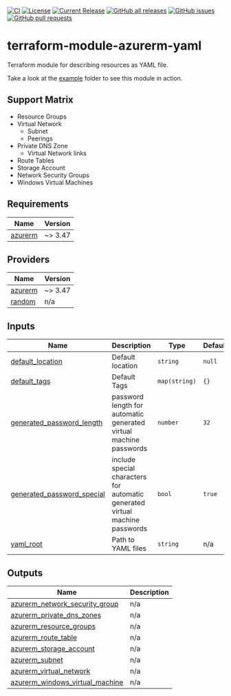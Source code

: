 [![CI](https://github.com/jkroepke/terraform-modoule-azurerm-yaml/workflows/CI/badge.svg)](https://github.com/jkroepke/terraform-modoule-azurerm-yaml/)
[![License](https://img.shields.io/github/license/jkroepke/terraform-modoule-azurerm-yaml.svg)](https://github.com/jkroepke/terraform-modoule-azurerm-yaml/blob/main/LICENSE)
[![Current Release](https://img.shields.io/github/release/jkroepke/terraform-modoule-azurerm-yaml.svg)](https://github.com/jkroepke/terraform-modoule-azurerm-yaml/releases/latest)
[![GitHub all releases](https://img.shields.io/github/downloads/jkroepke/terraform-modoule-azurerm-yaml/total?logo=github)](https://github.com/jkroepke/terraform-modoule-azurerm-yaml/releases/latest)
[![GitHub issues](https://img.shields.io/github/issues/jkroepke/terraform-modoule-azurerm-yaml.svg)](https://github.com/jkroepke/terraform-modoule-azurerm-yaml/issues)
[![GitHub pull requests](https://img.shields.io/github/issues-pr/jkroepke/terraform-modoule-azurerm-yaml.svg)](https://github.com/jkroepke/terraform-modoule-azurerm-yaml/pulls)

# terraform-module-azurerm-yaml

Terraform module for describing resources as YAML file.

Take a look at the [example](./example) folder to see this module in action.

## Support Matrix

* Resource Groups
* Virtual Network
  * Subnet
  * Peerings
* Private DNS Zone
  * Virtual Network links
* Route Tables
* Storage Account
* Network Security Groups
* Windows Virtual Machines

<!-- BEGIN_TF_DOCS -->
## Requirements

| Name | Version |
|------|---------|
| <a name="requirement_azurerm"></a> [azurerm](#requirement\_azurerm) | ~> 3.47 |

## Providers

| Name | Version |
|------|---------|
| <a name="provider_azurerm"></a> [azurerm](#provider\_azurerm) | ~> 3.47 |
| <a name="provider_random"></a> [random](#provider\_random) | n/a |

## Inputs

| Name | Description | Type | Default | Required |
|------|-------------|------|---------|:--------:|
| <a name="input_default_location"></a> [default\_location](#input\_default\_location) | Default location | `string` | `null` | no |
| <a name="input_default_tags"></a> [default\_tags](#input\_default\_tags) | Default Tags | `map(string)` | `{}` | no |
| <a name="input_generated_password_length"></a> [generated\_password\_length](#input\_generated\_password\_length) | password length for automatic generated virtual machine passwords | `number` | `32` | no |
| <a name="input_generated_password_special"></a> [generated\_password\_special](#input\_generated\_password\_special) | include special characters for automatic generated virtual machine passwords | `bool` | `true` | no |
| <a name="input_yaml_root"></a> [yaml\_root](#input\_yaml\_root) | Path to YAML files | `string` | n/a | yes |

## Outputs

| Name | Description |
|------|-------------|
| <a name="output_azurerm_network_security_group"></a> [azurerm\_network\_security\_group](#output\_azurerm\_network\_security\_group) | n/a |
| <a name="output_azurerm_private_dns_zones"></a> [azurerm\_private\_dns\_zones](#output\_azurerm\_private\_dns\_zones) | n/a |
| <a name="output_azurerm_resource_groups"></a> [azurerm\_resource\_groups](#output\_azurerm\_resource\_groups) | n/a |
| <a name="output_azurerm_route_table"></a> [azurerm\_route\_table](#output\_azurerm\_route\_table) | n/a |
| <a name="output_azurerm_storage_account"></a> [azurerm\_storage\_account](#output\_azurerm\_storage\_account) | n/a |
| <a name="output_azurerm_subnet"></a> [azurerm\_subnet](#output\_azurerm\_subnet) | n/a |
| <a name="output_azurerm_virtual_network"></a> [azurerm\_virtual\_network](#output\_azurerm\_virtual\_network) | n/a |
| <a name="output_azurerm_windows_virtual_machine"></a> [azurerm\_windows\_virtual\_machine](#output\_azurerm\_windows\_virtual\_machine) | n/a |
<!-- END_TF_DOCS -->
